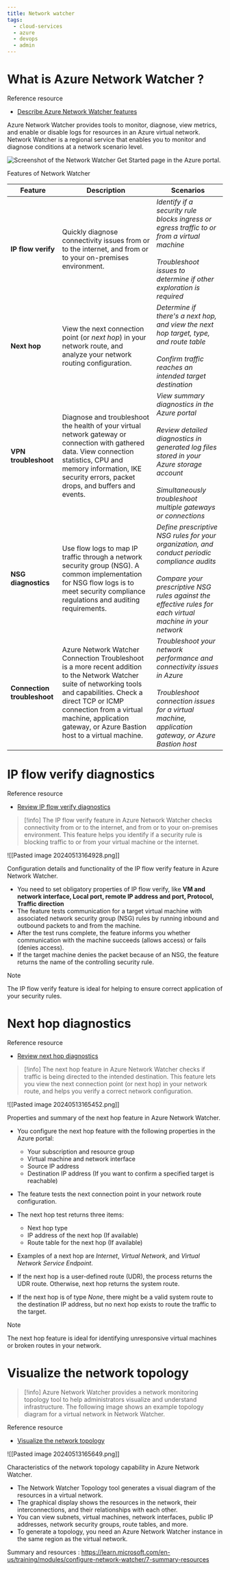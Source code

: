 ```yaml
---
title: Network watcher
tags:
  - cloud-services
  - azure
  - devops
  - admin
---
```

# What is Azure Network Watcher ?

Reference resource

- [Describe Azure Network Watcher features](https://learn.microsoft.com/en-us/training/modules/configure-network-watcher/2-describe-features)

Azure Network Watcher provides tools to monitor, diagnose, view metrics, and enable or disable logs for resources in an Azure virtual network. Network Watcher is a regional service that enables you to monitor and diagnose conditions at a network scenario level.

![Screenshot of the Network Watcher Get Started page in the Azure portal.](https://learn.microsoft.com/en-us/training/wwl-azure/configure-network-watcher/media/network-watcher-861659e0.png)

Features of Network Watcher

| Feature                     | Description                                                                                                                                                                                                                                                               | Scenarios                                                                                                                                                                                                                     |
| --------------------------- | ------------------------------------------------------------------------------------------------------------------------------------------------------------------------------------------------------------------------------------------------------------------------- | ----------------------------------------------------------------------------------------------------------------------------------------------------------------------------------------------------------------------------- |
| **IP flow verify**          | Quickly diagnose connectivity issues from or to the internet, and from or to your on-premises environment.                                                                                                                                                                | _Identify if a security rule blocks ingress or egress traffic to or from a virtual machine_  <br>  <br>_Troubleshoot issues to determine if other exploration is required_                                                    |
| **Next hop**                | View the next connection point (or _next hop_) in your network route, and analyze your network routing configuration.                                                                                                                                                     | _Determine if there's a next hop, and view the next hop target, type, and route table_  <br>  <br>_Confirm traffic reaches an intended target destination_                                                                    |
| **VPN troubleshoot**        | Diagnose and troubleshoot the health of your virtual network gateway or connection with gathered data. View connection statistics, CPU and memory information, IKE security errors, packet drops, and buffers and events.                                                 | _View summary diagnostics in the Azure portal_  <br>  <br>_Review detailed diagnostics in generated log files stored in your Azure storage account_  <br>  <br>_Simultaneously troubleshoot multiple gateways or connections_ |
| **NSG diagnostics**         | Use flow logs to map IP traffic through a network security group (NSG). A common implementation for NSG flow logs is to meet security compliance regulations and auditing requirements.                                                                                   | _Define prescriptive NSG rules for your organization, and conduct periodic compliance audits_  <br>  <br>_Compare your prescriptive NSG rules against the effective rules for each virtual machine in your network_           |
| **Connection troubleshoot** | Azure Network Watcher Connection Troubleshoot is a more recent addition to the Network Watcher suite of networking tools and capabilities. Check a direct TCP or ICMP connection from a virtual machine, application gateway, or Azure Bastion host to a virtual machine. | _Troubleshoot your network performance and connectivity issues in Azure_  <br>  <br>_Troubleshoot connection issues for a virtual machine, application gateway, or Azure Bastion host_                                        |

# IP flow verify diagnostics

Reference resource 

- [Review IP flow verify diagnostics](https://learn.microsoft.com/en-us/training/modules/configure-network-watcher/3-review-flow-verify-diagnostics)

>[!info]
>The IP flow verify feature in Azure Network Watcher checks connectivity from or to the internet, and from or to your on-premises environment. This feature helps you identify if a security rule is blocking traffic to or from your virtual machine or the internet.

![[Pasted image 20240513164928.png]]

Configuration details and functionality of the IP flow verify feature in Azure Network Watcher.

- You need to set obligatory properties of IP flow verify, like **VM and network interface, Local port, remote IP address and port, Protocol, Traffic direction**
- The feature tests communication for a target virtual machine with associated network security group (NSG) rules by running inbound and outbound packets to and from the machine.
- After the test runs complete, the feature informs you whether communication with the machine succeeds (allows access) or fails (denies access).
- If the target machine denies the packet because of an NSG, the feature returns the name of the controlling security rule.

>[!note]
>The IP flow verify feature is ideal for helping to ensure correct application of your security rules.

# Next hop diagnostics

Reference resource

- [Review next hop diagnostics](https://learn.microsoft.com/en-us/training/modules/configure-network-watcher/4-review-next-hop-diagnostics)

>[!info]
>The next hop feature in Azure Network Watcher checks if traffic is being directed to the intended destination. This feature lets you view the next connection point (or next hop) in your network route, and helps you verify a correct network configuration.

![[Pasted image 20240513165452.png]]

Properties and summary of the next hop feature in Azure Network Watcher.

- You configure the next hop feature with the following properties in the Azure portal:
    
    - Your subscription and resource group
    - Virtual machine and network interface
    - Source IP address
    - Destination IP address (If you want to confirm a specified target is reachable)
- The feature tests the next connection point in your network route configuration.
    
- The next hop test returns three items:
    
    - Next hop type
    - IP address of the next hop (If available)
    - Route table for the next hop (If available)
- Examples of a next hop are _Internet_, _Virtual Network_, and _Virtual Network Service Endpoint_.
    
- If the next hop is a user-defined route (UDR), the process returns the UDR route. Otherwise, next hop returns the system route.
    
- If the next hop is of type _None_, there might be a valid system route to the destination IP address, but no next hop exists to route the traffic to the target.

>[!note]
>The next hop feature is ideal for identifying unresponsive virtual machines or broken routes in your network.

# Visualize the network topology

>[!info]
>Azure Network Watcher provides a network monitoring topology tool to help administrators visualize and understand infrastructure. The following image shows an example topology diagram for a virtual network in Network Watcher.

Reference resource

- [Visualize the network topology](https://learn.microsoft.com/en-us/training/modules/configure-network-watcher/5-visualize-network-topology)

![[Pasted image 20240513165649.png]]

Characteristics of the network topology capability in Azure Network Watcher.

- The Network Watcher Topology tool generates a visual diagram of the resources in a virtual network.  
- The graphical display shows the resources in the network, their interconnections, and their relationships with each other.
- You can view subnets, virtual machines, network interfaces, public IP addresses, network security groups, route tables, and more.
- To generate a topology, you need an Azure Network Watcher instance in the same region as the virtual network.

Summary and resources : https://learn.microsoft.com/en-us/training/modules/configure-network-watcher/7-summary-resources